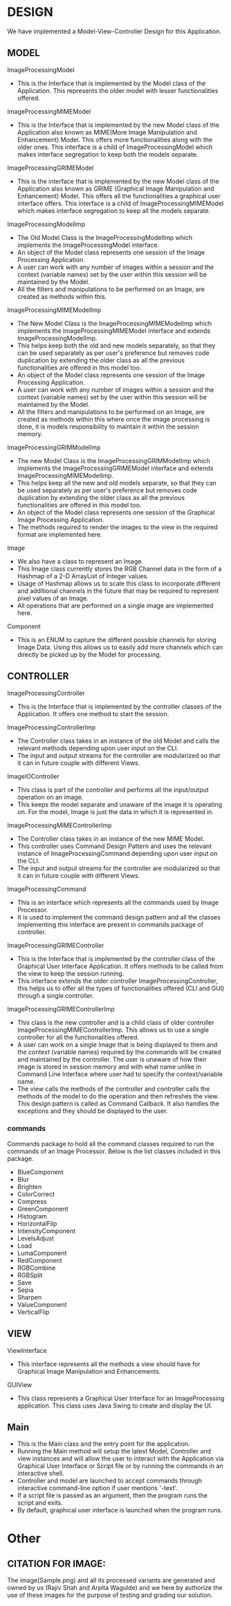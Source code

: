 # DESIGN

We have implemented a Model-View-Controller Design for this Application.

## MODEL

ImageProcessingModel

* This is the Interface that is implemented by the Model class of the Application. This represents
  the older model with lesser functionalities offered.

ImageProcessingMIMEModel

* This is the Interface that is implemented by the new Model class of the Application also known as
  MIME(More Image Manipulation and Enhancement) Model. This offers more functionalities along with
  the older ones. This interface is a child of ImageProcessingModel which makes interface
  segregation to keep both the models separate.

ImageProcessingGRIMEModel

* This is the interface that is implemented by the new Model class of the Application also known as
  GRIME (Graphical Image Manipulation and Enhancement) Model. This offers all the functionalities a
  graphical user interface offers. This interface is a child of ImageProcessingMIMEModel which makes
  interface segregation to keep all the models separate.

ImageProcessingModelImp

* The Old Model Class is the ImageProcessingModelImp which implements the ImageProcessingModel
  interface.
* An object of the Model class represents one session of the Image Processing Application.
* A user can work with any number of images within a session and the context (variable names) set by
  the user within this session will be maintained by the Model.
* All the filters and manipulations to be performed on an Image, are created as methods within this.

ImageProcessingMIMEModelImp

* The New Model Class is the ImageProcessingMIMEModelImp which implements the
  ImageProcessingMIMEModel interface and extends ImageProcessingModelImp.
* This helps keep both the old and new models separately, so that they can be used separately as per
  user's preference but removes code duplication by extending the older class as all the previous
  functionalities are offered in this model too.
* An object of the Model class represents one session of the Image Processing Application.
* A user can work with any number of images within a session and the context (variable names) set by
  the user within this session will be maintained by the Model.
* All the filters and manipulations to be performed on an Image, are created as methods within this
  where once the image processing is done, it is models responsibility to maintain it within the
  session memory.

ImageProcessingGRIMModelImp

* The new Model Class is the ImageProcessingGRIMModelImp which implements the
  ImageProcessingGRIMEModel interface and extends ImageProcessingMIMEModelImp.
* This helps keep all the new and old models separate, so that they can be used separately as per
  user's preference but removes code duplication by extending the older class as all the previous
  functionalities are offered in this model too.
* An object of the Model class represents one session of the Graphical Image Processing Application.
* The methods required to render the images to the view in the required format are implemented here.

Image

* We also have a class to represent an Image.
* This Image class currently stores the RGB Channel data in the form of a Hashmap of a 2-D ArrayList
  of Integer values.
* Usage of Hashmap allows us to scale this class to incorporate different and additional channels in
  the future that may be required to represent pixel values of an Image.
* All operations that are performed on a single image are implemented here.

Component

* This is an ENUM to capture the different possible channels for storing Image Data. Using this
  allows us to easily add more channels which can directly be picked up by the Model for processing.

## CONTROLLER

ImageProcessingController

* This is the Interface that is implemented by the controller classes of the Application. It offers
  one method to start the session.

ImageProcessingControllerImp

* The Controller class takes in an instance of the old Model and calls the relevant methods
  depending
  upon user input on the CLI.
* The input and output streams for the controller are modularized so that it can in future couple
  with different Views.

ImageIOController

* This class is part of the controller and performs all the input/output operation on an image.
* This keeps the model separate and unaware of the image it is operating on. For the model, Image is
  just the data in which it is represented in.

ImageProcessingMIMEControllerImp

* The Controller class takes in an instance of the new MIME Model.
* This controller uses Command Design Pattern and uses the relevant instance of
  ImageProcessingCommand depending upon user input on the CLI.
* The input and output streams for the controller are modularized so that it can in future couple
  with different Views.

ImageProcessingCommand

* This is an interface which represents all the commands used by Image Processor.
* It is used to implement the command design pattern and all the classes implementing this interface
  are present in commands package of controller.

ImageProcessingGRIMEController

* This is the Interface that is implemented by the controller class of the Graphical User Interface
  Application. It offers methods to be called from the view to keep the session running.
* This interface extends the older controller ImageProcessingController, this helps us to offer all
  the types of functionalities offered (CLI and GUI) through a single controller.

ImageProcessingGRIMEControllerImp

* This class is the new controller and is a child class of older controller
  ImageProcessingMIMEControllerImp. This allows us to use a single controller for all the
  functionalities offered.
* A user can work on a single image that is being displayed to them and the context (variable names)
  required by the commands will be created and maintained by the controller. The user is unaware of
  how their image is stored in session memory and with what name unlike in Command Line Interface
  where user had to specify the context/variable name.
* The view calls the methods of the controller and controller calls the methods of the model to do
  the operation and then refreshes the view. This design pattern is called as Command Callback. It
  also handles the exceptions and they should be displayed to the user.

### commands

Commands package to hold all the command classes required to run the commands of an Image Processor.
Below is the list classes included in this package.

* BlueComponent
* Blur
* Brighten
* ColorCorrect
* Compress
* GreenComponent
* Histogram
* HorizontalFlip
* IntensityComponent
* LevelsAdjust
* Load
* LumaComponent
* RedComponent
* RGBCombine
* RGBSplit
* Save
* Sepia
* Sharpen
* ValueComponent
* VerticalFlip

## VIEW

ViewInterface

* This interface represents all the methods a view should have for Graphical Image Manipulation and
  Enhancements.

GUIView

* This class represents a Graphical User Interface for an ImageProcessing application. This class
  uses Java Swing to create and display the UI.

## Main

* This is the Main class and the entry point for the application.
* Running the Main method will setup the latest Model, Controller and view instances and will allow
  the user to interact with the Application via Graphical User Interface or Script file or by
  running the commands in an interactive shell.
* Controller and model are launched to accept commands through interactive command-line option if
  user mentions '-text'.
* If a script file is passed as an argument, then the program runs the script and exits.
* By default, graphical user interface is launched when the program runs.

# Other

## CITATION FOR IMAGE:

The image(Sample.png) and all its processed variants are generated and owned by us (Rajiv Shah
and Arpita Wagulde) and we here by authorize the use of these images for the purpose of testing and
grading our solution.
